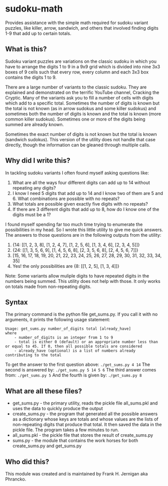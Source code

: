 # sudoku-math
Provides assistance with the simple math required for sudoku variant puzzles, like killer, arrow, sandwich, and others that involved finding digits 1-9 that add up to certain totals.

## What is this?

Sudoku variant puzzles are variations on the classic sudoku in which you have to arrange the digits 1 to 9 in a 9x9 grid which is divided into nine 3x3 boxes of 9 cells such that every row, every column and each 3x3 box contains the digits 1 to 9.

There are a large number of variants to the classic sudoku. They are explained and demonstrated on the terrific YouTube channel, Cracking the Cryptic. Many of the variants ask you to fill a number of cells with digits which add to a specific total.  Sometimes the number of digits is known but the total is not known (as in arrow sudokus and some killer sudokus) and sometimes both the number of digits is known and the total is known (more common killer sudokus). Sometimes one or more of the digits being summed are already known.

Sometimes the exact number of digits is not known but the total is known (sandwich sudokus). This version of the utility does not handle that case directly, though the information can be gleaned through multiple calls.

## Why did I write this?

In tackling sudoku variants I often found myself asking questions like:
1. What are all the ways four different digits can add up to 14 without repeating any digits?
2. I know I need 5 digits that add up to 14 and I know two of them are 5 and 6. What combinations are possible with no repeats?
3. What totals are possible given exactly five digits with no repeats?
4. If there are 3 different digits that add up to 8, how do I know one of the digits must be a 1?

I found myself spending far too much time trying to enumerate the possibilities in my head. So I wrote this little utility to give me quick answers. The answers to those questions are in the following outputs from the utility:

1. {14: [[1, 2, 3, 8], [1, 2, 4, 7], [1, 2, 5, 6], [1, 3, 4, 6], [2, 3, 4, 5]]}
2. {24: [[1, 3, 5, 6, 9], [1, 4, 5, 6, 8], [2, 3, 5, 6, 8], [2, 4, 5, 6, 7]]}
3. [15, 16, 17, 18, 19, 20, 21, 22, 23, 24, 25, 26, 27, 28, 29, 30, 31, 32, 33, 34, 35]
4. Yes! the only possibilities are {8: [[1, 2, 5], [1, 3, 4]]}

Note: Some variants allow muliple digits to have repeated digits in the numbers being summed. This utility does not help with those. It only works on totals made from non-repeating digits.

## Syntax

The primary command is the python file get_sums.py. If you call it with no arguments, it prints the following usage statement:
```
Usage: get_sums.py number_of_digits total [already_have]
where 
    - number_of_digits is an integer from 1 to 9
    - total is either 0 (default) or an appropriate number less than or equal to 45. If 0, then all possible totals are considered
    - already_have (optional) is a list of numbers already contributing to the total
```      
To get the answer to the first question above:
`./get_sums.py 4 14`
The second is answered by:
`./get_sums.py 5 14 5 6`
The third answer comes from:
`./get_sums.py 5`
And the fourth is given by:
`./get_sums.py 8`

## What are all these files?
- get_sums.py - the primary utility, reads the pickle file all_sums.pkl and uses the data to quickly produce the output
- create_sums.py - the program that generated all the possible answers as a dictionary whose keys are totals and whose values are the lists of non-repeating digits that produce that total. It then saved the data in the pickle file. The program takes a few minutes to run.
- all_sums.pkl - the pickle file that stores the result of create_sums.py
- sums.py - the module that contains the work horses for both create_sums.py and get_sums.py

## Who did this?
This module was created and is maintained by Frank H. Jernigan aka Phrancko.

